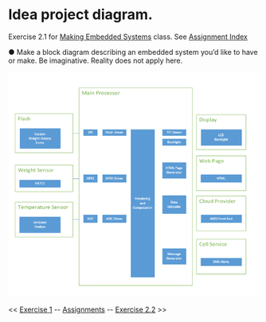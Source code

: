 # Idea project diagram.

Exercise 2.1 for [Making Embedded Systems](https://lms.classpert.com/classpertx/courses/making-embedded-systems/cohort) class. See [Assignment Index](./README.md)

● Make a block diagram describing an embedded system you’d like to have or make. Be
imaginative. Reality does not apply here.

![image](./images/initial_block_diagram.png)


<< [Exercise 1](./Exercise_1.md) -- [Assignments](./README.md) -- [Exercise 2.2](./Exercise_2_2.md) >> 